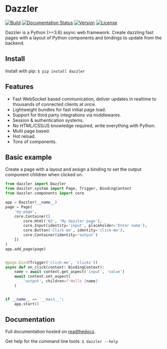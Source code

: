 # Dazzler

[![Build](https://img.shields.io/circleci/build/github/T4rk1n/dazzler/master)](https://circleci.com/gh/T4rk1n/dazzler)
[![Documentation Status](https://readthedocs.org/projects/dazzler/badge/?version=latest)](https://dazzler.readthedocs.io/en/latest/?badge=latest)
[![Version](https://img.shields.io/pypi/v/dazzler)](https://pypi.org/project/dazzler/)
[![License](https://img.shields.io/pypi/l/dazzler)](LICENSE)

Dazzler is a Python (>=3.6) async web framework. 
Create dazzling fast pages with a layout of Python components and bindings to update from the backend.

## Install

Install with pip: `$ pip install dazzler`

## Features

- Fast WebSocket based communication, deliver updates in realtime to thousands of connected clients at once.
- Lightweight bundles for fast initial page load.
- Support for third party integrations via middlewares.
- Session & authentication systems.
- No HTML/CSS/JS knowledge required, write everything with Python.
- Multi page based.
- Hot reload.
- Tons of components.

## Basic example

Create a page with a layout and assign a binding to set the output component
children when clicked on.

```python
from dazzler import Dazzler
from dazzler.system import Page, Trigger, BindingContext
from dazzler.components import core

app = Dazzler(__name__)
page = Page(
    'my-page',
    core.Container([
        core.Html('H2', 'My dazzler page'),
        core.Input(identity='input', placeholder='Enter name'),
        core.Button('Click me', identity='click-me'),
        core.Container(identity='output')
    ])
)
app.add_page(page)


@page.bind(Trigger('click-me', 'clicks'))
async def on_click(context: BindingContext):
    name = await context.get_aspect('input', 'value')
    await context.set_aspect(
        'output', children=f'Hello {name}'
    )


if __name__ == '__main__':
    app.start()
```

## Documentation

Full documentation hosted on [readthedocs](https://dazzler.readthedocs.io/en/latest/).

Get help for the command line tools: `$ dazzler --help`
